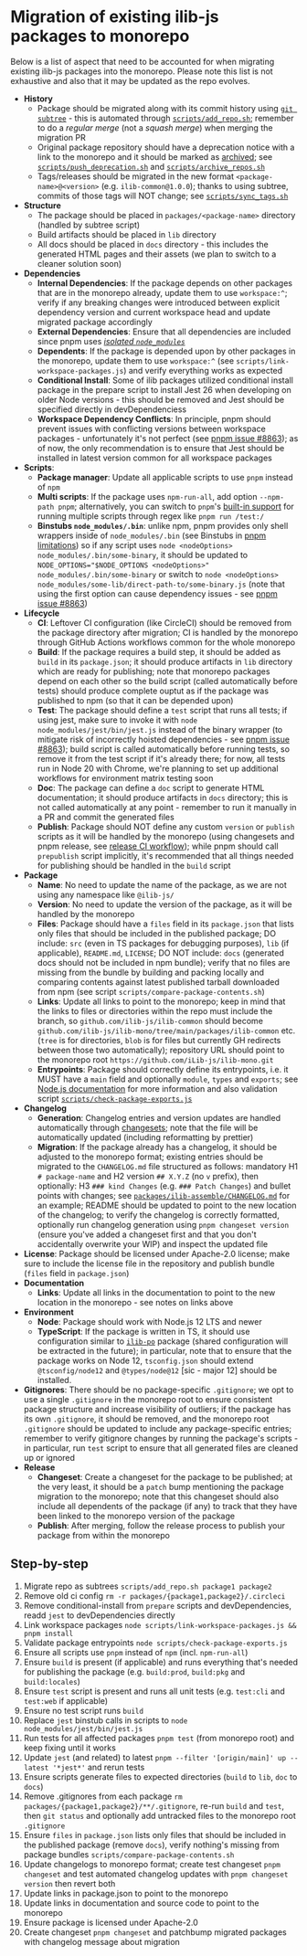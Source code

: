 # Migration of existing ilib-js packages to monorepo

Below is a list of aspect that need to be accounted for when migrating existing ilib-js packages into the monorepo. Please note this list is not exhaustive and also that it may be updated as the repo evolves.

-   **History**
    -   Package should be migrated along with its commit history using [`git subtree`](https://www.atlassian.com/git/tutorials/git-subtree) - this is automated through [`scripts/add_repo.sh`](../scripts/add_repo.sh); remember to do a _regular merge_ (not a _squash merge_) when merging the migration PR
    -   Original package repository should have a deprecation notice with a link to the monorepo and it should be marked as [archived](https://docs.github.com/en/repositories/archiving-a-github-repository/archiving-repositories); see [`scripts/push_deprecation.sh`](../scripts/push_deprecation.sh) and [`scripts/archive_repos.sh`](../scripts/archive_repos.sh)
    -   Tags/releases should be migrated in the new format `<package-name>@<version>` (e.g. `ilib-common@1.0.0`); thanks to using subtree, commits of those tags will NOT change; see [`scripts/sync_tags.sh`](../scripts/sync_tags.sh)
-   **Structure**
    -   The package should be placed in `packages/<package-name>` directory (handled by subtree script)
    -   Build artifacts should be placed in `lib` directory
    -   All docs should be placed in `docs` directory - this includes the generated HTML pages and their assets (we plan to switch to a cleaner solution soon)
-   **Dependencies**
    -   **Internal Dependencies**: If the package depends on other packages that are in the monorepo already, update them to use `workspace:^`; verify if any breaking changes were introduced between explicit dependency version and current workspace head and update migrated package accordingly
    -   **External Dependencies**: Ensure that all dependencies are included since pnpm uses [_isolated `node_modules`_](https://pnpm.io/motivation#creating-a-non-flat-node_modules-directory)
    -   **Dependents**: If the package is depended upon by other packages in the monorepo, update them to use `workspace:^` (see `scripts/link-workspace-packages.js`) and verify everything works as expected
    -   **Conditional Install**: Some of ilib packages utilized conditional install package in the prepare script to install Jest 26 when developing on older Node versions - this should be removed and Jest should be specified directly in devDependenciess
    -   **Workspace Dependency Conflicts**: In principle, pnpm should prevent issues with conflicting versions between workspace packages - unfortunately it's not perfect (see [pnpm issue #8863](https://github.com/pnpm/pnpm/issues/8863)); as of now, the only recommendation is to ensure that Jest should be installed in latest version common for all workspace packages
-   **Scripts**:
    -   **Package manager**: Update all applicable scripts to use `pnpm` instead of `npm`
    -   **Multi scripts**: If the package uses `npm-run-all`, add option `--npm-path pnpm`; alternatively, you can switch to `pnpm`'s [built-in support](https://pnpm.io/cli/run#running-multiple-scripts) for running multiple scripts through regex like `pnpm run /test:/`
    -   **Binstubs `node_modules/.bin`**: unlike npm, pnpm provides only shell wrappers inside of `node_modules/.bin` (see Binstubs in [pnpm limitations](https://pnpm.io/limitations)) so if any script uses `node <nodeOptions> node_modules/.bin/some-binary`, it should be updated to `NODE_OPTIONS="$NODE_OPTIONS <nodeOptions>" node_modules/.bin/some-binary` or switch to `node <nodeOptions> node_modules/some-lib/direct-path-to/some-binary.js` (note that using the first option can cause dependency issues - see [pnpm issue #8863](https://github.com/pnpm/pnpm/issues/8863))
-   **Lifecycle**
    -   **CI**: Leftover CI configuration (like CircleCI) should be removed from the package directory after migration; CI is handled by the monorepo through GitHub Actions workflows common for the whole monorepo
    -   **Build**: If the package requires a build step, it should be added as `build` in its `package.json`; it should produce artifacts in `lib` directory which are ready for publishing; note that monorepo packages depend on each other so the build script (called automatically before tests) should produce complete ouptut as if the package was published to npm (so that it can be depended upon)
    -   **Test**: The package should define a `test` script that runs all tests; if using jest, make sure to invoke it with `node node_modules/jest/bin/jest.js` instead of the binary wrapper (to mitigate risk of incorrectly hoisted dependencies - see [pnpm issue #8863](https://github.com/pnpm/pnpm/issues/8863)); build script is called automatically before running tests, so remove it from the test script if it's already there; for now, all tests run in Node 20 with Chrome, we're planning to set up additional workflows for environment matrix testing soon
    -   **Doc**: The package can define a `doc` script to generate HTML documentation; it should produce artifacts in `docs` directory; this is not called automatically at any point - remember to run it manually in a PR and commit the generated files
    -   **Publish**: Package should NOT define any custom `version` or `publish` scripts as it will be handled by the monorepo (using changesets and pnpm release, see [release CI workflow](../.github/workflows/release.yml)); while pnpm should call `prepublish` script implicitly, it's recommended that all things needed for publishing should be handled in the `build` script
-   **Package**
    -   **Name**: No need to update the name of the package, as we are not using any namespace like `@ilib-js/`
    -   **Version**: No need to update the version of the package, as it will be handled by the monorepo
    -   **Files**: Package should have a `files` field in its `package.json` that lists only files that should be included in the published package; DO include: `src` (even in TS packages for debugging purposes), `lib` (if applicable), `README.md`, `LICENSE`; DO NOT include: `docs` (generated docs should not be included in npm bundle); verify that no files are missing from the bundle by building and packing locally and comparing contents against latest published tarball downloaded from npm (see script `scripts/compare-package-contents.sh`)
    -   **Links**: Update all links to point to the monorepo; keep in mind that the links to files or directories within the repo must include the branch, so `github.com/ilib-js/ilib-common` should become `github.com/ilib-js/ilib-mono/tree/main/packages/ilib-common` etc. (`tree` is for directories, `blob` is for files but currently GH redirects between those two automatically); repository URL should point to the monorepo root `https://github.com/iLib-js/ilib-mono.git`
    -   **Entrypoints**: Package should correctly define its entrypoints, i.e. it MUST have a `main` field and optionally `module`, `types` and `exports`; see [Node.js documentation](https://nodejs.org/api/packages.html#package-entry-points) for more information and also validation script [`scripts/check-package-exports.js`](../scripts/check-package-exports.js)
-   **Changelog**
    -   **Generation**: Changelog entries and version updates are handled automatically through [changesets](https://github.com/changesets/changesets/blob/main/docs/intro-to-using-changesets.md); note that the file will be automatically updated (including reformatting by prettier)
    -   **Migration**: If the package already has a changelog, it should be adjusted to the monorepo format; existing entries should be migrated to the `CHANGELOG.md` file structured as follows: mandatory H1 `# package-name` and H2 version `## X.Y.Z` (no `v` prefix), then optionally: H3 `### kind Changes` (e.g. `### Patch Changes`) and bullet points with changes; see [`packages/ilib-assemble/CHANGELOG.md`](../packages/ilib-assemble/CHANGELOG.md) for an example; README should be updated to point to the new location of the changelog; to verify the changelog is correctly formatted, optionally run changelog generation using `pnpm changeset version` (ensure you've added a changeset first and that you don't accidentally overwrite your WIP) and inspect the updated file
-   **License**: Package should be licensed under Apache-2.0 license; make sure to include the license file in the repository and publish bundle (`files` field in `package.json`)
-   **Documentation**
    -   **Links**: Update all links in the documentation to point to the new location in the monorepo - see notes on links above
-   **Environment**
    -   **Node**: Package should work with Node.js 12 LTS and newer
    -   **TypeScript**: If the package is written in TS, it should use configuration similar to [`ilib-po`](../packages/ilib-po/tsconfig.json) package (shared configuration will be extracted in the future); in particular, note that to ensure that the package works on Node 12, `tsconfig.json` should extend `@tsconfig/node12` and `@types/node@12` [sic - major 12] should be installed.
-   **Gitignores**: There should be no package-specific `.gitignore`; we opt to use a single `.gitignore` in the monorepo root to ensure consistent package structure and increase visibility of outliers; if the package has its own `.gitignore`, it should be removed, and the monorepo root `.gitignore` should be updated to include any package-specific entries; remember to verify gitignore changes by running the package's scripts - in particular, run `test` script to ensure that all generated files are cleaned up or ignored
-   **Release**
    -   **Changeset**: Create a changeset for the package to be published; at the very least, it should be a `patch` bump mentioning the package migration to the monorepo; note that this changeset should also include all dependents of the package (if any) to track that they have been linked to the monorepo version of the package
    -   **Publish**: After merging, follow the release process to publish your package from within the monorepo

## Step-by-step

1. Migrate repo as subtrees `scripts/add_repo.sh package1 package2`
2. Remove old ci config `rm -r packages/{package1,package2}/.circleci`
3. Remove conditional-install from `prepare` scripts and devDependencies, readd `jest` to devDependencies directly
4. Link workspace packages `node scripts/link-workspace-packages.js && pnpm install`
5. Validate package entrypoints `node scripts/check-package-exports.js`
6. Ensure all scripts use `pnpm` instead of `npm` (incl. `npm-run-all`)
7. Ensure `build` is present (if applicable) and runs everything that's needed for publishing the package (e.g. `build:prod`, `build:pkg` and `build:locales`)
8. Ensure `test` script is present and runs all unit tests (e.g. `test:cli` and `test:web` if applicable)
9. Ensure no test script runs `build`
10. Replace `jest` binstub calls in scripts to `node node_modules/jest/bin/jest.js`
11. Run tests for all affected packages `pnpm test` (from monorepo root) and keep fixing until it works
12. Update `jest` (and related) to latest `pnpm --filter '[origin/main]' up --latest '*jest*'` and rerun tests
13. Ensure scripts generate files to expected directories (`build` to `lib`, `doc` to `docs`)
14. Remove .gitignores from each package `rm packages/{package1,package2}/**/.gitignore`, re-run `build` and `test`, then `git status` and optionally add untracked files to the monorepo root `.gitignore`
15. Ensure `files` in `package.json` lists only files that should be included in the published package (remove `docs`), verify nothing's missing from package bundles `scripts/compare-package-contents.sh`
16. Update changelogs to monorepo format; create test changeset `pnpm changeset` and test automated changelog updates with `pnpm changeset version` then revert both
17. Update links in package.json to point to the monorepo
18. Update links in documentation and source code to point to the monorepo
19. Ensure package is licensed under Apache-2.0
20. Create changeset `pnpm changeset` and patchbump migrated packages with changelog message about migration
